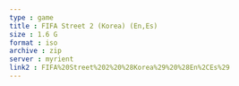 ```yaml
---
type : game
title : FIFA Street 2 (Korea) (En,Es)
size : 1.6 G
format : iso
archive : zip
server : myrient
link2 : FIFA%20Street%202%20%28Korea%29%20%28En%2CEs%29
---
```

